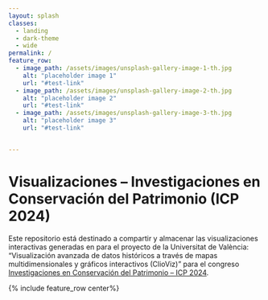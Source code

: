 ```yaml
---
layout: splash
classes:
  - landing
  - dark-theme
  - wide
permalink: /
feature_row:
  - image_path: /assets/images/unsplash-gallery-image-1-th.jpg
    alt: "placeholder image 1"
    url: "#test-link"
  - image_path: /assets/images/unsplash-gallery-image-2-th.jpg
    alt: "placeholder image 2"
    url: "#test-link"
  - image_path: /assets/images/unsplash-gallery-image-3-th.jpg
    alt: "placeholder image 3"
    url: "#test-link"


---
```

# Visualizaciones – Investigaciones en Conservación del Patrimonio (ICP 2024)

Este repositorio está destinado a compartir y almacenar las visualizaciones interactivas generadas en para el proyecto de la Universitat de València: “Visualización avanzada de datos históricos a través de mapas multidimensionales y gráficos interactivos (ClioViz)” para el congreso [Investigaciones en Conservación del Patrimonio – ICP 2024](http://cultura.upv.es/actividades/content/congresos_jornadas/content/2024_icp/cas/index.html).

{% include feature_row center%}



